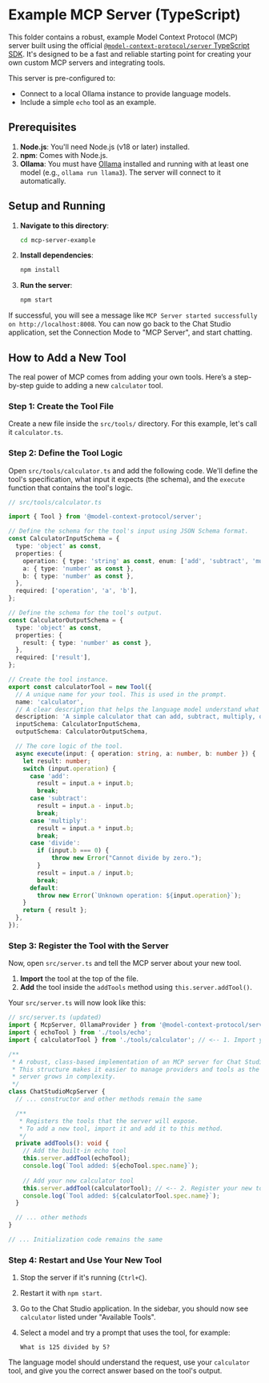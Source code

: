 # Example MCP Server (TypeScript)

This folder contains a robust, example Model Context Protocol (MCP) server built using the official [`@model-context-protocol/server` TypeScript SDK](https://github.com/model-context-protocol/typescript-sdk). It's designed to be a fast and reliable starting point for creating your own custom MCP servers and integrating tools.

This server is pre-configured to:
- Connect to a local Ollama instance to provide language models.
- Include a simple `echo` tool as an example.

## Prerequisites

1.  **Node.js**: You'll need Node.js (v18 or later) installed.
2.  **npm**: Comes with Node.js.
3.  **Ollama**: You must have [Ollama](https://ollama.com/) installed and running with at least one model (e.g., `ollama run llama3`). The server will connect to it automatically.

## Setup and Running

1.  **Navigate to this directory**:
    ```bash
    cd mcp-server-example
    ```

2.  **Install dependencies**:
    ```bash
    npm install
    ```

3.  **Run the server**:
    ```bash
    npm start
    ```

If successful, you will see a message like `MCP Server started successfully on http://localhost:8008`. You can now go back to the Chat Studio application, set the Connection Mode to "MCP Server", and start chatting.

## How to Add a New Tool

The real power of MCP comes from adding your own tools. Here’s a step-by-step guide to adding a new `calculator` tool.

### Step 1: Create the Tool File

Create a new file inside the `src/tools/` directory. For this example, let's call it `calculator.ts`.

### Step 2: Define the Tool Logic

Open `src/tools/calculator.ts` and add the following code. We'll define the tool's specification, what input it expects (the schema), and the `execute` function that contains the tool's logic.

```typescript
// src/tools/calculator.ts

import { Tool } from '@model-context-protocol/server';

// Define the schema for the tool's input using JSON Schema format.
const CalculatorInputSchema = {
  type: 'object' as const,
  properties: {
    operation: { type: 'string' as const, enum: ['add', 'subtract', 'multiply', 'divide'] },
    a: { type: 'number' as const },
    b: { type: 'number' as const },
  },
  required: ['operation', 'a', 'b'],
};

// Define the schema for the tool's output.
const CalculatorOutputSchema = {
  type: 'object' as const,
  properties: {
    result: { type: 'number' as const },
  },
  required: ['result'],
};

// Create the tool instance.
export const calculatorTool = new Tool({
  // A unique name for your tool. This is used in the prompt.
  name: 'calculator',
  // A clear description that helps the language model understand what this tool does.
  description: 'A simple calculator that can add, subtract, multiply, or divide two numbers.',
  inputSchema: CalculatorInputSchema,
  outputSchema: CalculatorOutputSchema,

  // The core logic of the tool.
  async execute(input: { operation: string, a: number, b: number }) {
    let result: number;
    switch (input.operation) {
      case 'add':
        result = input.a + input.b;
        break;
      case 'subtract':
        result = input.a - input.b;
        break;
      case 'multiply':
        result = input.a * input.b;
        break;
      case 'divide':
        if (input.b === 0) {
            throw new Error("Cannot divide by zero.");
        }
        result = input.a / input.b;
        break;
      default:
        throw new Error(`Unknown operation: ${input.operation}`);
    }
    return { result };
  },
});
```

### Step 3: Register the Tool with the Server

Now, open `src/server.ts` and tell the MCP server about your new tool.

1.  **Import** the tool at the top of the file.
2.  **Add** the tool inside the `addTools` method using `this.server.addTool()`.

Your `src/server.ts` will now look like this:
```typescript
// src/server.ts (updated)
import { McpServer, OllamaProvider } from '@model-context-protocol/server';
import { echoTool } from './tools/echo';
import { calculatorTool } from './tools/calculator'; // <-- 1. Import your new tool

/**
 * A robust, class-based implementation of an MCP server for Chat Studio.
 * This structure makes it easier to manage providers and tools as the
 * server grows in complexity.
 */
class ChatStudioMcpServer {
  // ... constructor and other methods remain the same

  /**
   * Registers the tools that the server will expose.
   * To add a new tool, import it and add it to this method.
   */
  private addTools(): void {
    // Add the built-in echo tool
    this.server.addTool(echoTool);
    console.log(`Tool added: ${echoTool.spec.name}`);
    
    // Add your new calculator tool
    this.server.addTool(calculatorTool); // <-- 2. Register your new tool
    console.log(`Tool added: ${calculatorTool.spec.name}`);
  }

  // ... other methods
}

// ... Initialization code remains the same
```

### Step 4: Restart and Use Your New Tool

1.  Stop the server if it's running (`Ctrl+C`).
2.  Restart it with `npm start`.
3.  Go to the Chat Studio application. In the sidebar, you should now see `calculator` listed under "Available Tools".
4.  Select a model and try a prompt that uses the tool, for example:

    `What is 125 divided by 5?`

The language model should understand the request, use your `calculator` tool, and give you the correct answer based on the tool's output.
